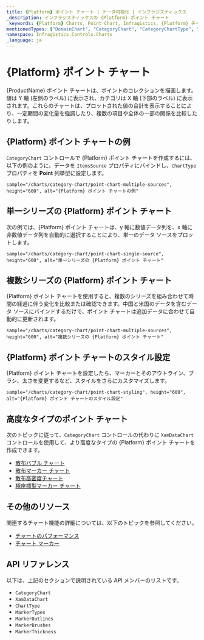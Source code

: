 ```yaml
---
title: {Platform} ポイント チャート | データ可視化 | インフラジスティックス
_description: インフラジスティックスの {Platform} ポイント チャート
_keywords: {Platform} Charts, Point Chart, Infragistics, {Platform} チャート, ポイント チャート, インフラジスティックス
mentionedTypes: ["DomainChart", "CategoryChart", "CategoryChartType", "Legend", 'Series']
namespace: Infragistics.Controls.Charts
_language: ja
---
```

# {Platform} ポイント チャート

{ProductName} ポイント チャートは、ポイントのコレクションを描画します。値は Y 軸 (左側のラベル) に表示され、カテゴリは X 軸 (下部のラベル) に表示されます。これらのチャートは、プロットされた値の合計を表示することにより、一定期間の変化量を強調したり、複数の項目や全体の一部の関係を比較したりします。

## {Platform} ポイント チャートの例

`CategoryChart` コントロールで {Platform}  ポイント チャートを作成するには、以下の例のように、データを `ItemsSource` プロパティにバインドし、`ChartType` プロパティを **Point** 列挙型に設定します。

`sample="/charts/category-chart/point-chart-multiple-sources", height="600", alt="{Platform} ポイント チャートの例"`



<div class="divider--half"></div>

## 単一シリーズの {Platform} ポイント チャート

次の例では、{Platform} ポイント チャートは、y 軸に数値データ列を、x 軸に非数値データ列を自動的に選択することにより、単一のデータ ソースをプロットします。

`sample="/charts/category-chart/point-chart-single-source", height="600", alt="単一シリーズの {Platform} ポイント チャート"`



<div class="divider--half"></div>

## 複数シリーズの {Platform} ポイント チャート

{Platform} ポイント チャートを使用すると、複数のシリーズを組み合わせて時間の経過に伴う変化を比較または確認できます。中国と米国のデータを含むデータ ソースにバインドするだけで、ポイント チャートは追加データに合わせて自動的に更新されます。

`sample="/charts/category-chart/point-chart-multiple-sources", height="600", alt="複数シリーズの {Platform} ポイント チャート"`



<div class="divider--half"></div>

## {Platform} ポイント チャートのスタイル設定

{Platform} ポイント チャートを設定したら、マーカーとそのアウトライン、ブラシ、太さを変更するなど、スタイルをさらにカスタマイズします。

`sample="/charts/category-chart/point-chart-styling", height="600", alt="{Platform} ポイント チャートのスタイル設定"`



<div class="divider--half"></div>

## 高度なタイプのポイント チャート

次のトピックに従って、`CategoryChart` コントロールの代わりに `XamDataChart` コントロールを使用して、より高度なタイプの {Platform} ポイント チャートを作成できます。

- [散布バブル チャート](bubble-chart.md)
- [散布マーカー チャート](scatter-chart.md#{Platform}-散布マーカー-チャート)
- [散布高密度チャート](scatter-chart.md#{Platform}-散布高密度チャート)
- [極座標型マーカー チャート](polar-chart.md#{Platform}-極座標型マーカー-チャート)

## その他のリソース

関連するチャート機能の詳細については、以下のトピックを参照してください。

- [チャートのパフォーマンス](../features/chart-performance.md)
- [チャート マーカー](../features/chart-markers.md)

## API リファレンス

以下は、上記のセクションで説明されている API メンバーのリストです。

- `CategoryChart`
- `XamDataChart`
- `ChartType`
- `MarkerTypes`
- `MarkerOutlines`
- `MarkerBrushes`
- `MarkerThickness`

